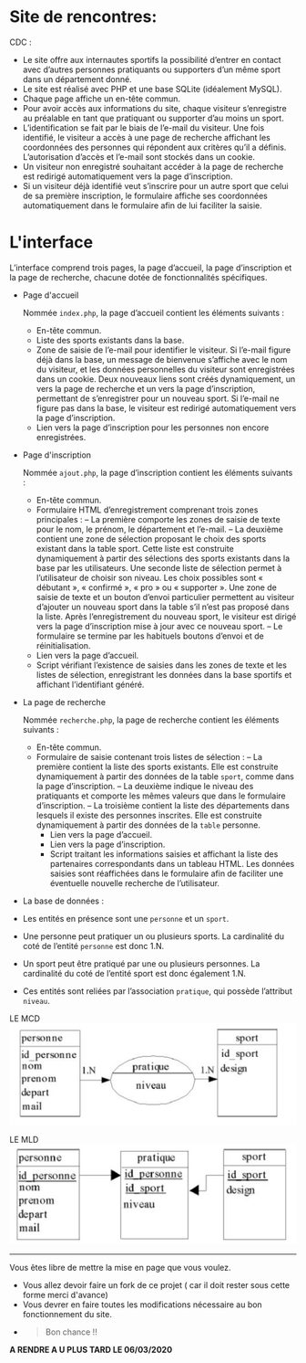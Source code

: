 # Site de rencontres:
CDC :

- Le site offre aux internautes sportifs la possibilité d’entrer en contact avec d’autres personnes pratiquants ou supporters d’un même sport dans un département donné.
- Le site est réalisé avec PHP et une base SQLite (idéalement MySQL).
- Chaque page affiche un en-tête commun.
- Pour avoir accès aux informations du site, chaque visiteur s’enregistre au préalable en tant que pratiquant ou supporter d’au moins un sport.
- L’identification se fait par le biais de l’e-mail du visiteur. Une fois identifié, le visiteur a accès à une page de recherche affichant les coordonnées des personnes qui répondent aux critères qu’il a définis. L’autorisation d’accès et l’e-mail sont stockés dans un cookie.
- Un visiteur non enregistré souhaitant accéder à la page de recherche est redirigé automatiquement vers la page d’inscription.
- Si un visiteur déjà identifié veut s’inscrire pour un autre sport que celui de sa première inscription, le formulaire affiche ses coordonnées automatiquement dans le formulaire afin de lui faciliter la saisie.

# L'interface 

L’interface comprend trois pages, la page d’accueil, la page d’inscription et la page de recherche, chacune dotée de fonctionnalités spécifiques.

- Page d'accueil

    Nommée `index.php`, la page d’accueil contient les éléments suivants :
    - En-tête commun.
    - Liste des sports existants dans la base.
    - Zone de saisie de l’e-mail pour identifier le visiteur. 
    Si l’e-mail figure déjà dans la base, un message de bienvenue s’affiche avec le nom du visiteur, 
    et les données personnelles du visiteur sont enregistrées dans un cookie. Deux nouveaux liens sont
    créés dynamiquement, un vers la page de recherche et un vers la page d’inscription, permettant de s’enregistrer pour un nouveau sport. 
    Si l’e-mail ne figure pas dans la base, le visiteur est redirigé automatiquement vers la page d’inscription.
    - Lien vers la page d’inscription pour les personnes non encore enregistrées.
    
- Page d'inscription

    Nommée `ajout.php`, la page d’inscription contient les éléments suivants :
    
    - En-tête commun.
    - Formulaire HTML d’enregistrement comprenant trois zones principales :
        – La première comporte les zones de saisie de texte pour le nom, le prénom, le département et l’e-mail.
        – La deuxième contient une zone de sélection proposant le choix des sports existant dans la table sport. 
        Cette liste est construite dynamiquement à partir des sélections des sports existants dans la base par les utilisateurs. 
        Une seconde liste de sélection permet à l’utilisateur de choisir son niveau. 
        Les choix possibles sont « débutant », « confirmé », « pro » ou « supporter ». Une zone de saisie de texte et un bouton d’envoi particulier permettent au visiteur d’ajouter un nouveau sport dans la table s’il n’est pas proposé dans la liste. Après l’enregistrement du nouveau sport, le visiteur est dirigé vers la page d’inscription mise à jour avec ce nouveau sport.
        – Le formulaire se termine par les habituels boutons d’envoi et de réinitialisation.
    - Lien vers la page d’accueil.
    - Script vérifiant l’existence de saisies dans les zones de texte et les listes de sélection, enregistrant les données dans la base sportifs et affichant l’identifiant généré.

- La page de recherche

    Nommée `recherche.php`, la page de recherche contient les éléments suivants :
    - En-tête commun.
    - Formulaire de saisie contenant trois listes de sélection : 
        – La première contient la liste des sports existants. Elle est construite dynamiquement à partir des données de la table `sport`, comme dans la page d’inscription.
        – La deuxième indique le niveau des pratiquants et comporte les mêmes valeurs que dans le formulaire d’inscription.
        – La troisième contient la liste des départements dans lesquels il existe des personnes inscrites. Elle est construite dynamiquement à partir des données de la
        `table` personne.
        - Lien vers la page d’accueil.
        - Lien vers la page d’inscription.
        - Script traitant les informations saisies et affichant la liste des partenaires correspondants dans un tableau HTML. 
        Les données saisies sont réaffichées dans le formulaire afin de faciliter une éventuelle nouvelle recherche de l’utilisateur.
        
- La base de données :

- Les entités en présence sont une `personne` et un `sport`.
- Une personne peut pratiquer un ou plusieurs sports. La cardinalité du coté de l’entité
`personne` est donc 1.N.
- Un sport peut être pratiqué par une ou plusieurs personnes. La cardinalité du coté de
l’entité sport est donc également 1.N.
- Ces entités sont reliées par l’association `pratique`, qui possède l’attribut `niveau`.

LE MCD
![MCD](./mcd.png)

LE MLD
![MLD](./mld.png)

---

Vous êtes libre de mettre la mise en page que vous voulez.

 
* Vous allez devoir faire un fork  de ce projet ( car il doit rester sous cette forme merci d'avance)
* Vous devrer en faire toutes les modifications nécessaire au bon fonctionnement du site.
* > Bon chance !!


**A RENDRE A U PLUS TARD LE 06/03/2020**



